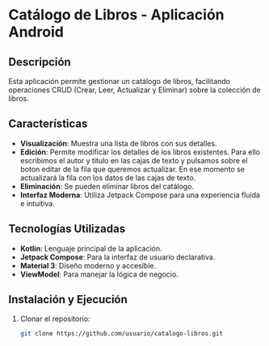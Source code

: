 # Catálogo de Libros - Aplicación Android

## Descripción
Esta aplicación permite gestionar un catálogo de libros, facilitando operaciones CRUD (Crear, Leer, Actualizar y Eliminar) sobre la colección de libros.

## Características
- **Visualización**: Muestra una lista de libros con sus detalles.
- **Edición**: Permite modificar los detalles de los libros existentes. Para ello escribimos el autor y titulo en las cajas de texto y pulsamos sobre el boton editar de la fila que queremos
actualizar. En ese momento se actualizará la fila con los datos de las cajas de texto.
- **Eliminación**: Se pueden eliminar libros del catálogo.
- **Interfaz Moderna**: Utiliza Jetpack Compose para una experiencia fluida e intuitiva.

## Tecnologías Utilizadas
- **Kotlin**: Lenguaje principal de la aplicación.
- **Jetpack Compose**: Para la interfaz de usuario declarativa.
- **Material 3**: Diseño moderno y accesible.
- **ViewModel**: Para manejar la lógica de negocio.

## Instalación y Ejecución
1. Clonar el repositorio:
   ```sh
   git clone https://github.com/usuario/catalogo-libros.git
